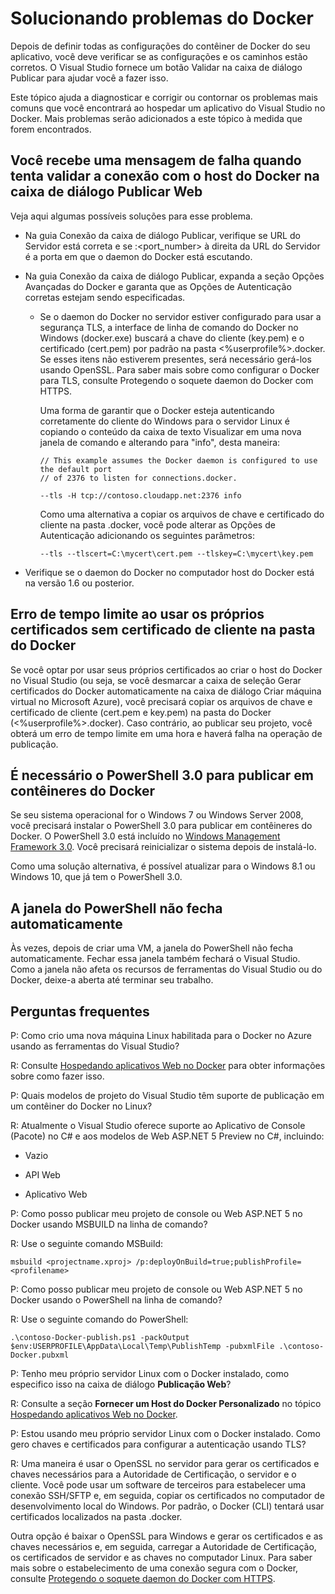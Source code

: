 <properties
   pageTitle="Solucionando problemas com erros do Docker | Microsoft Azure"
   description="Solucione os problemas encontrados na utilização do Visual Studio para criar e implantar aplicativos Web no Docker."
   services="visual-studio-online"
   documentationCenter="na"
   authors="kempb"
   manager="douge"
   editor="tglee" />
<tags
   ms.service="multiple"
   ms.devlang="dotnet"
   ms.topic="article"
   ms.tgt_pltfrm="na"
   ms.workload="multiple"
   ms.date="08/17/2015"
   ms.author="kempb" />

# Solucionando problemas do Docker

Depois de definir todas as configurações do contêiner de Docker do seu aplicativo, você deve verificar se as configurações e os caminhos estão corretos. O Visual Studio fornece um botão Validar na caixa de diálogo Publicar para ajudar você a fazer isso.

Este tópico ajuda a diagnosticar e corrigir ou contornar os problemas mais comuns que você encontrará ao hospedar um aplicativo do Visual Studio no Docker. Mais problemas serão adicionados a este tópico à medida que forem encontrados.

## Você recebe uma mensagem de falha quando tenta validar a conexão com o host do Docker na caixa de diálogo Publicar Web

Veja aqui algumas possíveis soluções para esse problema.

- Na guia Conexão da caixa de diálogo Publicar, verifique se URL do Servidor está correta e se :<port_number> à direita da URL do Servidor é a porta em que o daemon do Docker está escutando.

- Na guia Conexão da caixa de diálogo Publicar, expanda a seção Opções Avançadas do Docker e garanta que as Opções de Autenticação corretas estejam sendo especificadas.
  - Se o daemon do Docker no servidor estiver configurado para usar a segurança TLS, a interface de linha de comando do Docker no Windows (docker.exe) buscará a chave do cliente (key.pem) e o certificado (cert.pem) por padrão na pasta <%userprofile%>.docker. Se esses itens não estiverem presentes, será necessário gerá-los usando OpenSSL. Para saber mais sobre como configurar o Docker para TLS, consulte Protegendo o soquete daemon do Docker com HTTPS.

	Uma forma de garantir que o Docker esteja autenticando corretamente do cliente do Windows para o servidor Linux é copiando o conteúdo da caixa de texto Visualizar em uma nova janela de comando e alterando <command> para "info", desta maneira:

    ```
    // This example assumes the Docker daemon is configured to use the default port
    // of 2376 to listen for connections.docker.

    --tls -H tcp://contoso.cloudapp.net:2376 info
    ```

    Como uma alternativa a copiar os arquivos de chave e certificado do cliente na pasta .docker, você pode alterar as Opções de Autenticação adicionando os seguintes parâmetros:

    ```
    --tls --tlscert=C:\mycert\cert.pem --tlskey=C:\mycert\key.pem
    ```
- Verifique se o daemon do Docker no computador host do Docker está na versão 1.6 ou posterior.

## Erro de tempo limite ao usar os próprios certificados sem certificado de cliente na pasta do Docker

Se você optar por usar seus próprios certificados ao criar o host do Docker no Visual Studio (ou seja, se você desmarcar a caixa de seleção Gerar certificados do Docker automaticamente na caixa de diálogo Criar máquina virtual no Microsoft Azure), você precisará copiar os arquivos de chave e certificado de cliente (cert.pem e key.pem) na pasta do Docker (<%userprofile%>.docker). Caso contrário, ao publicar seu projeto, você obterá um erro de tempo limite em uma hora e haverá falha na operação de publicação.

## É necessário o PowerShell 3.0 para publicar em contêineres do Docker

Se seu sistema operacional for o Windows 7 ou Windows Server 2008, você precisará instalar o PowerShell 3.0 para publicar em contêineres do Docker. O PowerShell 3.0 está incluído no [Windows Management Framework 3.0](https://www.microsoft.com/pt-br/download/details.aspx?id=34595). Você precisará reinicializar o sistema depois de instalá-lo.

Como uma solução alternativa, é possível atualizar para o Windows 8.1 ou Windows 10, que já tem o PowerShell 3.0.

## A janela do PowerShell não fecha automaticamente

Às vezes, depois de criar uma VM, a janela do PowerShell não fecha automaticamente. Fechar essa janela também fechará o Visual Studio. Como a janela não afeta os recursos de ferramentas do Visual Studio ou do Docker, deixe-a aberta até terminar seu trabalho.

## Perguntas frequentes

P: Como crio uma nova máquina Linux habilitada para o Docker no Azure usando as ferramentas do Visual Studio?

R: Consulte [Hospedando aplicativos Web no Docker](vs-azure-tools-docker-hosting-web-apps-in-docker) para obter informações sobre como fazer isso.

P: Quais modelos de projeto do Visual Studio têm suporte de publicação em um contêiner do Docker no Linux?

R: Atualmente o Visual Studio oferece suporte ao Aplicativo de Console (Pacote) no C# e aos modelos de Web ASP.NET 5 Preview no C#, incluindo:

- Vazio

- API Web

- Aplicativo Web

P: Como posso publicar meu projeto de console ou Web ASP.NET 5 no Docker usando MSBUILD na linha de comando?

R: Use o seguinte comando MSBuild:

    msbuild <projectname.xproj> /p:deployOnBuild=true;publishProfile=<profilename>

P: Como posso publicar meu projeto de console ou Web ASP.NET 5 no Docker usando o PowerShell na linha de comando?

R: Use o seguinte comando do PowerShell:

```
.\contoso-Docker-publish.ps1 -packOutput $env:USERPROFILE\AppData\Local\Temp\PublishTemp -pubxmlFile .\contoso-Docker.pubxml
```

P: Tenho meu próprio servidor Linux com o Docker instalado, como especifico isso na caixa de diálogo **Publicação Web**?

R: Consulte a seção **Fornecer um Host do Docker Personalizado** no tópico [Hospedando aplicativos Web no Docker](vs-azure-tools-docker-hosting-web-apps-in-docker).

P: Estou usando meu próprio servidor Linux com o Docker instalado. Como gero chaves e certificados para configurar a autenticação usando TLS?

R: Uma maneira é usar o OpenSSL no servidor para gerar os certificados e chaves necessários para a Autoridade de Certificação, o servidor e o cliente. Você pode usar um software de terceiros para estabelecer uma conexão SSH/SFTP e, em seguida, copiar os certificados no computador de desenvolvimento local do Windows. Por padrão, o Docker (CLI) tentará usar certificados localizados na pasta <userprofile>.docker.

Outra opção é baixar o OpenSSL para Windows e gerar os certificados e as chaves necessários e, em seguida, carregar a Autoridade de Certificação, os certificados de servidor e as chaves no computador Linux. Para saber mais sobre o estabelecimento de uma conexão segura com o Docker, consulte [Protegendo o soquete daemon do Docker com HTTPS](https://docs.docker.com/articles/https/).

<!---HONumber=August15_HO8-->
